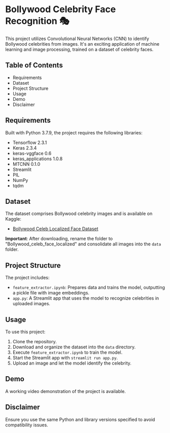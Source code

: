 # Bollywood Celebrity Face Recognition 🎭

This project utilizes Convolutional Neural Networks (CNN) to identify Bollywood celebrities from images. It's an exciting application of machine learning and image processing, trained on a dataset of celebrity faces.

## Table of Contents

- Requirements
- Dataset
- Project Structure
- Usage
- Demo
- Disclaimer

## Requirements

Built with Python 3.7.9, the project requires the following libraries:

- Tensorflow 2.3.1
- Keras 2.3.4
- keras-vggface 0.6
- keras_applications 1.0.8
- MTCNN 0.1.0
- Streamlit
- PIL
- NumPy
- tqdm

## Dataset

The dataset comprises Bollywood celebrity images and is available on Kaggle:

- [Bollywood Celeb Localized Face Dataset](https://www.kaggle.com/datasets/sushilyadav1998/bollywood-celeb-localized-face-dataset/data)

**Important**: After downloading, rename the folder to "Bollywood_celeb_face_localized" and consolidate all images into the `data` folder.

## Project Structure

The project includes:

- `feature_extractor.ipynb`: Prepares data and trains the model, outputting a pickle file with image embeddings.
- `app.py`: A Streamlit app that uses the model to recognize celebrities in uploaded images.

## Usage

To use this project:

1. Clone the repository.
2. Download and organize the dataset into the `data` directory.
3. Execute `feature_extractor.ipynb` to train the model.
4. Start the Streamlit app with `streamlit run app.py`.
5. Upload an image and let the model identify the celebrity.

## Demo

A working video demonstration of the project is available.

## Disclaimer

Ensure you use the same Python and library versions specified to avoid compatibility issues.

